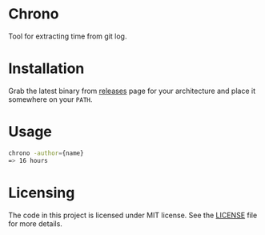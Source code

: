 
# Chrono

Tool for extracting time from git log.

# Installation

Grab the latest binary from [releases](https://github.com/efy/chrono/releases) page for your architecture and place it 
somewhere on your `PATH`.

# Usage

```sh
chrono -author={name}
=> 16 hours
```

# Licensing

The code in this project is licensed under MIT license. See the
[LICENSE](LICENSE) file for more details.
